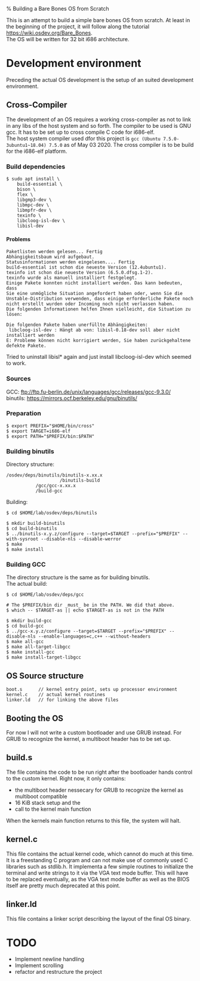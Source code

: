 % Building a Bare Bones OS from Scratch

This is an attempt to build a simple bare bones OS from scratch. At least in the beginning of the project, it will follow along the tutorial <https://wiki.osdev.org/Bare_Bones>.  
The OS will be written for 32 bit i686 architecture.

# Development environment

Preceding the actual OS development is the setup of an suited development environment.

## Cross-Compiler

The development of an OS requires a working cross-compiler as not to link in any libs of the host system and so forth. The compiler to be used is GNU gcc. It has to be set up to cross compile C code for i686-elf.  
The host system compiler used dfor this project is ```gcc (Ubuntu 7.5.0-3ubuntu1~18.04) 7.5.0``` as of May 03 2020. The cross compiler is to be build for the i686-elf platform.

### Build dependencies

```
$ sudo apt install \
	build-essential \
	bison \
	flex \
	libgmp3-dev \
	libmpc-dev \
	libmpfr-dev \
	texinfo \
	libcloog-isl-dev \
	libisl-dev
```

#### Problems

```
Paketlisten werden gelesen... Fertig
Abhängigkeitsbaum wird aufgebaut.
Statusinformationen werden eingelesen.... Fertig
build-essential ist schon die neueste Version (12.4ubuntu1).
texinfo ist schon die neueste Version (6.5.0.dfsg.1-2).
texinfo wurde als manuell installiert festgelegt.
Einige Pakete konnten nicht installiert werden. Das kann bedeuten, dass
Sie eine unmögliche Situation angefordert haben oder, wenn Sie die
Unstable-Distribution verwenden, dass einige erforderliche Pakete noch
nicht erstellt wurden oder Incoming noch nicht verlassen haben.
Die folgenden Informationen helfen Ihnen vielleicht, die Situation zu lösen:

Die folgenden Pakete haben unerfüllte Abhängigkeiten:
 libcloog-isl-dev : Hängt ab von: libisl-0.18-dev soll aber nicht installiert werden
E: Probleme können nicht korrigiert werden, Sie haben zurückgehaltene defekte Pakete.
```

Tried to uninstall libisl* again and just install libcloog-isl-dev which seemed to work.  


### Sources

GCC: ftp://ftp.fu-berlin.de/unix/languages/gcc/releases/gcc-9.3.0/  
binutils: https://mirrors.ocf.berkeley.edu/gnu/binutils/  

### Preparation

```
$ export PREFIX="$HOME/bin/cross"
$ export TARGET=i686-elf
$ export PATH="$PREFIX/bin:$PATH"
```

### Building binutils

Directory structure:

```
/osdev/deps/binutils/binutils-x.xx.x
                    /binutils-build
           /gcc/gcc-x.xx.x
           /build-gcc
```

Building:

```
$ cd $HOME/lab/osdev/deps/binutils
 
$ mkdir build-binutils
$ cd build-binutils
$ ../binutils-x.y.z/configure --target=$TARGET --prefix="$PREFIX" --with-sysroot --disable-nls --disable-werror
$ make
$ make install
```

### Building GCC

The directory structure is the same as for building binutils.  
The actual build:  

```
$ cd $HOME/lab/osdev/deps/gcc

# The $PREFIX/bin dir _must_ be in the PATH. We did that above.
$ which -- $TARGET-as || echo $TARGET-as is not in the PATH
 
$ mkdir build-gcc
$ cd build-gcc
$ ../gcc-x.y.z/configure --target=$TARGET --prefix="$PREFIX" --disable-nls --enable-languages=c,c++ --without-headers
$ make all-gcc
$ make all-target-libgcc
$ make install-gcc
$ make install-target-libgcc
```

## OS Source structure
```
boot.s		// kernel entry point, sets up processor environment
kernel.c	// actual kernel routines
linker.ld	// for linking the above files
```

## Booting the OS

For now I will not write a custom bootloader and use GRUB instead. For GRUB to recognize the kernel, a multiboot header has to be set up.  

## build.s

The file contains the code to be run right after the bootloader hands control to the custom kernel. Right now, it only contains:  

- the multiboot header nessecary for GRUB to recognize the kernel as multiboot compatible
- 16 KiB stack setup and the
- call to the kernel main function

When the kernels main function returns to this file, the system will halt.

## kernel.c

This file contains the actual kernel code, which cannot do much at this time. It is a freestanding C program and can not make use of commonly used  C libraries such as stdlib.h. It implementa a few simple routines to initialize the terminal and write strings to it via the VGA text mode buffer. This will have to be replaced eventually, as the VGA text mode buffer as well as the BIOS itself are pretty much deprecated at this point.

## linker.ld

This file contains a linker script describing the layout of the final OS binary.

# TODO

- Implement newline handling
- Implement scrolling
- refactor and restructure the project
